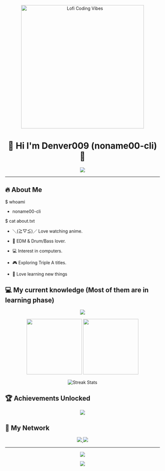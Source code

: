 
<div align="center">
  <img src="https://github.com/noname00-cli/noname00-cli/blob/main/christopher-cline-lofi-genesis-discord.gif" width="400" alt="Lofi Coding Vibes" />
</div>


<h1 align="center">🚀 Hi I'm Denver009 (noname00-cli) 🚀</h1>

<p align="center">
  <img src="https://readme-typing-svg.herokuapp.com/?lines=Love+watching+anime+＼(≧▽≦)／;EDM+Lover+🎸;Computer+Network+Enthusiast+🖧;Love+learning+new+things+📙&font=Fira%20Code&center=true&width=600&height=50&duration=4000&pause=1000">
</p>

---

## 🔥 About Me

$ whoami
- noname00-cli

$ cat about.txt

- ＼(≧▽≦)／  Love watching anime.

- 🎸 EDM & Drum/Bass lover.

- 💻 Interest in computers.

- 🎮 Exploring Triple A titles.

- 📙 Love learning new things


## 💻 My current knowledge (Most of them are in learning phase)

<p align="center">
  <img src="https://skillicons.dev/icons?i=python,rust,go,bash,git,docker,redhat,linux,csharp" />
</p>

<div align="center">
  <img height="180em" src="https://github-readme-stats.vercel.app/api?username=noname00-cli&show_icons=true&theme=radical&include_all_commits=true&count_private=true"/>
  <img height="180em" src="https://github-readme-stats.vercel.app/api/top-langs/?username=noname00-cli&layout=compact&theme=radical"/>
</div>

<p align="center">
  <img src="https://github-readme-streak-stats.herokuapp.com/?user=noname00-cli&theme=radical" alt="Streak Stats" />
</p>

## 🏆 Achievements Unlocked

<p align="center">
  <img src="https://github-profile-trophy.vercel.app/?username=noname00-cli&theme=radical&no-frame=true&no-bg=false&margin-w=4" />
</p>

## 📡 My Network

<p align="center">
  <a href="https://github.com/noname00-cli">
    <img src="https://img.shields.io/badge/GitHub-100000?style=for-the-badge&logo=github&logoColor=white" />
  </a>
  <a href="https://discord.com/users/1246823760460386345">
    <img src="https://img.shields.io/badge/Discord-100000?style=for-the-badge&logo=discord&logoColor=white" />
  </a>
  <!-- Add more social links as needed -->
</p>

---

<div align="center">
  <img src="https://capsule-render.vercel.app/api?type=waving&color=gradient&customColorList=6,11,20&height=150&section=footer&text=Thanks%20for%20visiting!&fontSize=42&fontColor=fff&animation=twinkling"/>
</div>

<p align="center">
  <img src="https://komarev.com/ghpvc/?username=noname00-cli&color=red&style=flat-square&label=Visitors" />
</p>

<!-- Hidden message for code explorers -->
<!-- 
🎉 Congratulations! You found the hidden message! 
You're clearly someone who reads the source code.
That makes you dangerous... I like that. 😎
-->
